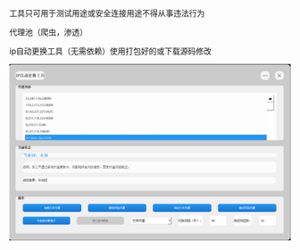 工具只可用于测试用途或安全连接用途不得从事违法行为

代理池（爬虫，渗透）


ip自动更换工具（无需依赖）使用打包好的或下载源码修改



![image](https://github.com/sky14725/1/blob/main/1740805333295.png)

